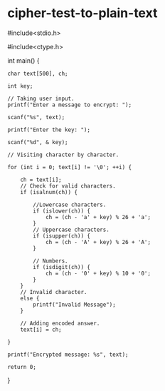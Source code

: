 # cipher-test-to-plain-text

#include<stdio.h>

#include<ctype.h>

int main() {

    char text[500], ch;

    int key;

    // Taking user input.
    printf("Enter a message to encrypt: ");

    scanf("%s", text);

    printf("Enter the key: ");

    scanf("%d", & key);

    // Visiting character by character.

    for (int i = 0; text[i] != '\0'; ++i) {

        ch = text[i];
        // Check for valid characters.
        if (isalnum(ch)) {

            //Lowercase characters.
            if (islower(ch)) {
                ch = (ch - 'a' + key) % 26 + 'a';
            }
            // Uppercase characters.
            if (isupper(ch)) {
                ch = (ch - 'A' + key) % 26 + 'A';
            }

            // Numbers.
            if (isdigit(ch)) {
                ch = (ch - '0' + key) % 10 + '0';
            }
        }
        // Invalid character.
        else {
            printf("Invalid Message");
        }

        // Adding encoded answer.
        text[i] = ch;

    }

    printf("Encrypted message: %s", text);

    return 0;
}
